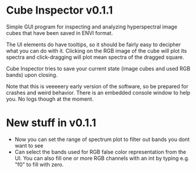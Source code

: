 # Cube Inspector v0.1.1

Simple GUI program for inspecting and analyzing hyperspectral image 
cubes that have been saved in ENVI format.

The UI elements do have tooltips, so it should be fairly easy to decipher 
what you can do with it. Clicking on the RGB image of the cube will plot its 
spectra and click-dragging will plot mean spectra of the dragged square. 

Cube Inspector tries to save your current state (image cubes and used RGB bands) 
upon closing.

Note that this is veeeeery early version of the software, so be prepared for 
crashes and weird behavior. There is an embedded console window to help you. 
No logs though at the moment.

# New stuff in v0.1.1

- Now you can set the range of spectrum plot to filter out bands you dont
  want to see
- Can select the bands used for RGB false color representation from the UI.
  You can also fill one or more RGB channels with an int by typing e.g. "f0" to
  fill with zero.


  
